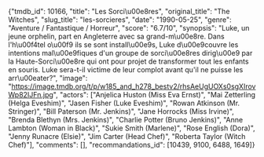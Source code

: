 {"tmdb_id": 10166, "title": "Les Sorci\u00e8res", "original_title": "The Witches", "slug_title": "les-sorcieres", "date": "1990-05-25", "genre": "Aventure / Fantastique / Horreur", "score": "6.7/10", "synopsis": "Luke, un jeune orphelin, part en Angleterre avec sa grand-m\u00e8re. Dans l'h\u00f4tel o\u00f9 ils se sont install\u00e9s, Luke d\u00e9couvre les intentions mal\u00e9fiques d'un groupe de sorci\u00e8res dirig\u00e9 par la Haute-Sorci\u00e8re qui ont pour projet de transformer tout les enfants en souris. Luke sera-t-il  victime de leur complot avant qu'il ne puisse les arr\u00eater?", "image": "https://image.tmdb.org/t/p/w185_and_h278_bestv2/rhsAeUgUOXs0sgXIrovWp82IJFn.jpg", "actors": ["Anjelica Huston (Miss Eva Ernst)", "Mai Zetterling (Helga Eveshim)", "Jasen Fisher (Luke Eveshim)", "Rowan Atkinson (Mr. Stringer)", "Bill Paterson (Mr. Jenkins)", "Jane Horrocks (Miss Irvine)", "Brenda Blethyn (Mrs. Jenkins)", "Charlie Potter (Bruno Jenkins)", "Anne Lambton (Woman in Black)", "Sukie Smith (Marlene)", "Rose English (Dora)", "Jenny Runacre (Elsie)", "Jim Carter (Head Chef)", "Roberta Taylor (Witch Chef)"], "comments": [], "recommandations_id": [10439, 9100, 6488, 1649]}
